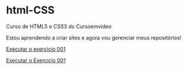 # html-CSS
 Curso de HTML5 e CSS3 do Cursoemvideo

Estou aprendendo a criar sites e agora vou gerenciar meus repositórios!

<a href="https://cunha-1973.github.io/html-CSS/exercicios/exe001/index.html">Executar o exercício 001</a>

<a href="https://cunha-1973.github.io/html-CSS/exercicios/exe001/index.html">Executar o Exercicío 001</a>